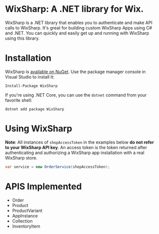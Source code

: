 # WixSharp: A .NET library for Wix.

WixSharp is a .NET library that enables you to authenticate and make API calls to WixSharp. It's great for 
building custom WixSharp Apps using C# and .NET. You can quickly and easily get up and running with WixSharp
using this library.

# Installation

WixSharp is [available on NuGet](https://www.nuget.org/packages/WixSharp/). Use the package manager
console in Visual Studio to install it:

```
Install-Package WixSharp
```

If you're using .NET Core, you can use the `dotnet` command from your favorite shell:

```
dotnet add package WixSharp
```

# Using WixSharp

**Note**: All instances of `shopAccessToken` in the examples below **do not refer to your WixSharp API key**.
An access token is the token returned after authenticating and authorizing a WixSharp app installation with a
real WixSharp store.

```cs
var service = new OrderService(shopAccessToken);
```

# APIS Implemented
- Order
- Product
- ProductVariant
- AppInstance
- Collection
- InventoryItem
